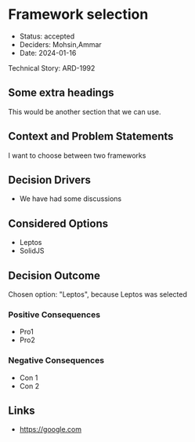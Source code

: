 # Framework selection

* Status: accepted
* Deciders: Mohsin,Ammar
* Date: 2024-01-16

Technical Story: ARD-1992

## Some extra headings
This would be another section that we can use.

## Context and Problem Statements

I want to choose between two frameworks

## Decision Drivers

* We have had some discussions

## Considered Options

* Leptos
* SolidJS

## Decision Outcome

Chosen option: "Leptos", because Leptos was selected

### Positive Consequences

* Pro1
* Pro2

### Negative Consequences

* Con 1
* Con 2

## Links

* https://google.com
